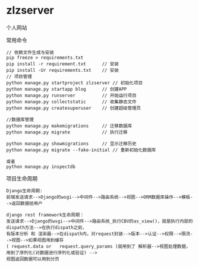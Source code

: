 # zlzserver
个人网站

常用命令
    
    // 依赖文件生成与安装
    pip freeze > requirements.txt
    pip install -r requirement.txt      // 安装
    pip install -Ur requirements.txt    // 安装
    // 项目管理
    python manage.py startproject zlzserver // 初始化项目
    python manage.py startapp blog      // 创建APP
    python manage.py runserver          // 开始运行项目
    python manage.py collectstatic      // 收集静态文件
    python manage.py createsuperuser    // 创建超级管理员
    
    //数据库管理
    python manage.py makemigrations     // 迁移数据库
    python manage.py migrate            // 执行迁移
    
    python manage.py showmigrations     // 显示迁移历史
    python manage.py migrate --fake-initial // 重新初始化数据库
    
    或者
    python manage.py inspectdb

    
项目生命周期

    Django生命周期:
    前端发送请求-->Django的wsgi-->中间件-->路由系统-->视图-->ORM数据库操作-->模板-->返回数据给用户
    
    django rest framework生命周期：
    发送请求-->Django的wsgi-->中间件-->路由系统_执行CBV的as_view()，就是执行内部的dispath方法-->在执行dispath之前，
    有版本分析 和 渲染器-->在dispath内，对request封装-->版本-->认证-->权限-->限流-->视图-->如果视图用到缓存
    ( request.data or   request.query_params )就用到了 解析器-->视图处理数据，用到了序列化(对数据进行序列化或验证) -->
    视图返回数据可以用到分页
